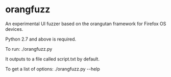 orangfuzz
=========

An experimental UI fuzzer based on the orangutan framework for Firefox OS devices.

Python 2.7 and above is required.

To run:
./orangfuzz.py

It outputs to a file called script.txt by default.

To get a list of options:
./orangfuzz.py --help
